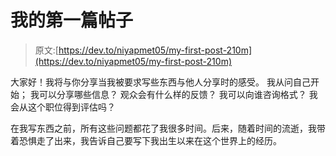 # 我的第一篇帖子

> 原文:[https://dev.to/niyapmet05/my-first-post-210m](https://dev.to/niyapmet05/my-first-post-210m)

大家好！我将与你分享当我被要求写些东西与他人分享时的感受。
我从问自己开始；
我可以分享哪些信息？
观众会有什么样的反馈？
我可以向谁咨询格式？
我会从这个职位得到评估吗？

在我写东西之前，所有这些问题都花了我很多时间。后来，随着时间的流逝，我带着恐惧走了出来，我告诉自己要写下我出生以来在这个世界上的经历。